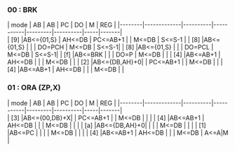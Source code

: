 ### 00 : BRK 

| mode   | AB            |   AB       |   PC        |  DO       |  M       |  REG    |
|--------|-------------|----------|-----------|---------|----------|-----|-------|       
|    [9] |AB<={01,S}   |   AH<=DB | PC<=AB+1  |         |   M<=DB |  S<=S-1 |
|    [8] |AB<={01,S}   |          |           | DO=PCH  |   M<=DB |  S<=S-1|
|    [8] |AB<={01,S}   |          |           | DO=PCL  |   M<=DB |  S<=S-1|
|    [f] |AB<=BRK      |          |           | DO=P    |   M<=DB |  |
|    [4] |AB<=AB+1     |   AH<=DB |           |         |   M<=DB |  |
|    [2] |AB<={DB,AH}+0|          | PC<=AB+1  |         |   M<=DB |  |
|    [4] |AB<=AB+1     |   AH<=DB |           |         |   M<=DB |  |

### 01 : ORA (ZP,X)

| mode   | AB            |   AB       |   PC        |  DO       |  M       |  REG    |
|--------|-------------|----------|-----------|---------|----------|-----|-------|       
|    [3] |AB<={00,DB}+X|          | PC<=AB+1  |         |   M<=DB  |     |       |
|    [4] |AB<=AB+1     |   AH<=DB |           |         |   M<=DB  |     |      |
|    [a] |AB<={DB,AH}+0|          |           |         |   M<=DB  |     |      |
|    [1] |AB<=PC       |          |           |         |   M<=DB  |     |      |
|    [4] |AB<=AB+1     |   AH<=DB |           |         |   M<=DB  | A<=A\|M      |
